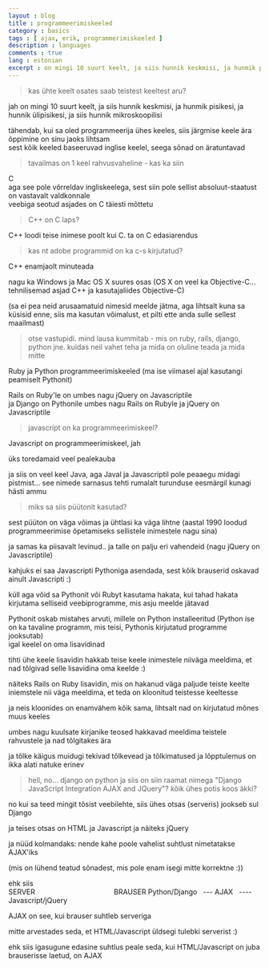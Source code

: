 ```yaml
---
layout : blog
title : programmeerimiskeeled
category : basics
tags : [ ajax, erik, programmerimiskeeled ]
description : languages
comments : true
lang : estonian
excerpt : on mingi 10 suurt keelt, ja siis hunnik keskmisi, ja hunmik pisikesi, ja hunnik ülipisikesi, ja siis hunnik mikroskoopilisi
---
```


> kas ühte keelt osates saab teistest keeltest aru?

jah
on mingi 10 suurt keelt, ja siis hunnik keskmisi, ja hunmik pisikesi, ja hunnik ülipisikesi, ja siis hunnik mikroskoopilisi

tähendab, kui sa oled programmeerija ühes keeles, siis järgmise keele ära õppimine on sinu jaoks lihtsam  
sest kõik keeled baseeruvad inglise keelel, seega sõnad on äratuntavad  

> tavailmas on 1 keel rahvusvaheline - kas ka siin

C  
aga see pole võrreldav ingliskeelega, sest siin pole sellist absoluut-staatust  
on vastavalt valdkonnale  
veebiga seotud asjades on C täiesti mõttetu  

> C++ on C laps?

 C++ loodi teise inimese poolt kui C. ta on C edasiarendus

 > kas nt adobe programmid on ka c-s kirjutatud?  

 C++ enamjaolt minuteada  

 nagu ka Windows ja Mac OS X suures osas (OS X on veel ka Objective-C... tehnilisemad asjad C++ ja kasutajaliides Objective-C)  

 (sa ei pea neid arusaamatuid nimesid meelde jätma, aga lihtsalt kuna sa küsisid enne, siis ma kasutan võimalust, et pilti ette anda sulle sellest maailmast)  

 > otse vastupidi. mind lausa kummitab - mis on ruby, rails, django, python jne. kuidas neil vahet teha ja mida on oluline teada ja mida mitte  

 Ruby ja Python programmeerimiskeeled (ma ise viimasel ajal kasutangi peamiselt Pythonit)  

 Rails on Ruby'le on umbes nagu jQuery on Javascriptile  
 ja Django on Pythonile umbes nagu Rails on Rubyle ja jQuery on Javascriptile

 > javascript on ka programmeerimiskeel?

 Javascript on programmeerimiskeel, jah  

 üks toredamaid veel pealekauba  

 ja siis on veel keel Java, aga Javal ja Javascriptil pole peaaegu midagi pistmist... see nimede sarnasus tehti rumalalt turunduse eesmärgil kunagi hästi ammu  

 > miks sa siis püütonit kasutad? 

 sest püüton on väga võimas ja ühtlasi ka väga lihtne (aastal 1990 loodud programmeerimise õpetamiseks sellistele inimestele nagu sina)  

 ja samas ka piisavalt levinud.. ja talle on palju eri vahendeid (nagu jQuery on Javascriptile)  

 kahjuks ei saa Javascripti Pythoniga asendada, sest kõik brauserid oskavad ainult Javascripti :)  

 küll aga võid sa Pythonit või Rubyt kasutama hakata, kui tahad hakata kirjutama selliseid veebiprogramme, mis asju meelde jätavad  

 Pythonit oskab mistahes arvuti, millele on Python installeeritud (Python ise on ka tavaline programm, mis teisi, Pythonis kirjutatud programme jooksutab)  
 igal keelel on oma lisavidinad  

 tihti ühe keele lisavidin hakkab teise keele inimestele niiväga meeldima, et nad tõlgivad selle lisavidina oma keelde :)  

 näiteks Rails on Ruby lisavidin, mis on hakanud väga paljude teiste keelte iniemstele nii väga meeldima, et teda on kloonitud teistesse keeltesse  

 ja neis kloonides on enamvähem kõik sama, lihtsalt nad on kirjutatud mõnes muus keeles  

 umbes nagu kuulsate kirjanike teosed hakkavad meeldima teistele rahvustele ja nad tõlgitakes ära  

 ja tõlke käigus muidugi tekivad tõlkevead ja tõlkimatused ja lõpptulemus on ikka alati natuke erinev  

 > hell, no... django on python ja siis on siin raamat nimega "Django JavaScript Integration AJAX and JQuery"? kõik ühes potis koos äkki?

 no kui sa teed mingit tõsist veebilehte, siis ühes otsas (serveris) jookseb sul Django  

 ja teises otsas on HTML ja Javascript ja näiteks jQuery  

 ja nüüd kolmandaks: nende kahe poole vahelist suhtlust nimetatakse AJAX'iks  

 (mis on lühend teatud sõnadest, mis pole enam isegi mitte korrektne :))  

 ehk siis  
    SERVER                                        BRAUSER
    Python/Django   --- AJAX   ---- Javascript/jQuery

AJAX on see, kui brauser suhtleb serveriga  

mitte arvestades seda, et HTML/Javascript üldsegi tulebki serverist :)  

ehk siis igasugune edasine suhtlus peale seda, kui HTML/Javascript on juba brauserisse laetud, on AJAX      